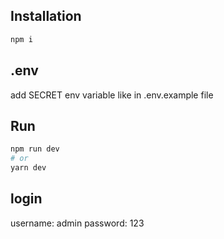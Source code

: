 ## Installation

```bash
npm i
```

## .env

add SECRET env variable like in .env.example file

## Run

```bash
npm run dev
# or
yarn dev
```

## login

username: admin
password: 123
